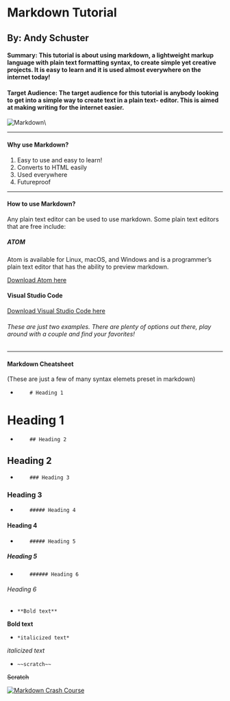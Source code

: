 # Markdown Tutorial 
## By: Andy Schuster

#### Summary: This tutorial is about using markdown, a lightweight markup language with plain text formatting syntax, to create simple yet creative projects. It is easy to learn and it is used almost everywhere on the internet today!

#### Target Audience: The target audience for this tutorial is anybody looking to get into a simple way to create text in a plain text- editor. This is aimed at making writing for the internet easier. 

![Markdown](https://upload.wikimedia.org/wikipedia/commons/4/48/Markdown-mark.svg)\

---

#### Why use Markdown?
1. Easy to use and easy to learn!
2. Converts to HTML easily
3. Used everywhere
4. Futureproof
---

#### How to use Markdown?
Any plain text editor can be used to use markdown. 
Some plain text editors that are free include: 
##### __ATOM__
Atom is available for Linux, macOS, and Windows and is a programmer’s plain text editor that has the ability to preview markdown.

  [Download Atom here](https://flight-manual.atom.io/getting-started/sections/installing-atom/)

#### __Visual Studio Code__

  [Download Visual Studio Code here](https://code.visualstudio.com/)

###### These are just two examples. There are plenty of options out there, play around with a couple and find your favorites!
---

#### Markdown Cheatsheet 
 (These are just a few of many syntax elemets preset in markdown)
+         # Heading 1
# Heading 1
+         ## Heading 2
## Heading 2
+         ### Heading 3
### Heading 3
+         ##### Heading 4
#### Heading 4
+         ##### Heading 5
##### Heading 5
+         ###### Heading 6
###### Heading 6

+     **Bold text**

**Bold text**

+     *italicized text*

*italicized text*
 
+     ~~scratch~~

~~Scratch~~


[![Markdown Crash Course](https://img.youtube.com/vi/https://www.youtube.com/watch?v=HUBNt18RFbo/.jpg)](https://www.youtube.com/watch?v=HUBNt18RFbo)
